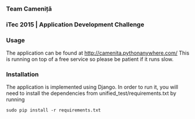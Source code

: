 ### Team Cameniță

### iTec 2015 | Application Development Challenge

### Usage
The application can be found at http://camenita.pythonanywhere.com/ This is running on top of a free service so please be patient if it runs slow.

### Installation
The application is implemented using Django. In order to run it, you will need to install the dependencies from unified_test/requirements.txt by running 

`sudo pip install -r requirements.txt`
